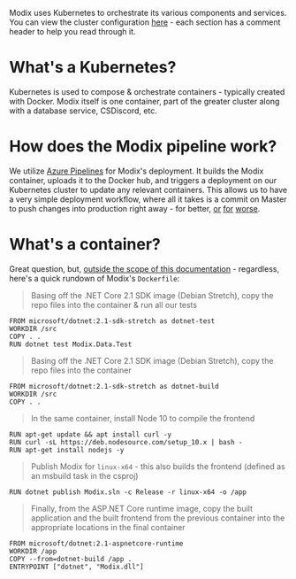Modix uses Kubernetes to orchestrate its various components and services. You can view the cluster configuration [here](https://github.com/discord-csharp/MODiX/blob/master/modix-kubernetes.yml) - each section has a comment header to help you read through it. 

# What's a Kubernetes?
Kubernetes is used to compose & orchestrate containers - typically created with Docker. Modix itself is one container, part of the greater cluster along with a database service, CSDiscord, etc.

# How does the Modix pipeline work?
We utilize [Azure Pipelines](https://azure.microsoft.com/en-us/services/devops/pipelines/) for Modix's deployment. It builds the Modix container, uploads it to the Docker hub, and triggers a deployment on our Kubernetes cluster to update any relevant containers. This allows us to have a very simple deployment workflow, where all it takes is a commit on Master to push changes into production right away - for better, [or](https://github.com/discord-csharp/MODiX/commit/b3dd4f2fa1e0e73fe7097b4947904cdce41ba728) [for](https://github.com/discord-csharp/MODiX/commit/dd6fb7c2a4ae1956a23f032825aa0262e586582e) [worse](https://github.com/discord-csharp/MODiX/commit/6489654dd0f02fdd474b6c10ac5da5a54dc0515b).

# What's a container?
Great question, but, [outside the scope of this documentation](https://www.docker.com/resources/what-container) - regardless, here's a quick rundown of Modix's `Dockerfile`: 

>Basing off the .NET Core 2.1 SDK image (Debian Stretch), copy the repo files into the container & run all our tests
```
FROM microsoft/dotnet:2.1-sdk-stretch as dotnet-test
WORKDIR /src
COPY . .
RUN dotnet test Modix.Data.Test
```

>Basing off the .NET Core 2.1 SDK image (Debian Stretch), copy the repo files into the container
```
FROM microsoft/dotnet:2.1-sdk-stretch as dotnet-build
WORKDIR /src
COPY . .
```

>In the same container, install Node 10 to compile the frontend
```
RUN apt-get update && apt install curl -y
RUN curl -sL https://deb.nodesource.com/setup_10.x | bash -
RUN apt-get install nodejs -y
```

>Publish Modix for `linux-x64` - this also builds the frontend (defined as an msbuild task in the csproj)
```
RUN dotnet publish Modix.sln -c Release -r linux-x64 -o /app
```
>Finally, from the ASP.NET Core runtime image, copy the built application and the built frontend from the previous container into the appropriate locations in the final container
```
FROM microsoft/dotnet:2.1-aspnetcore-runtime
WORKDIR /app
COPY --from=dotnet-build /app .
ENTRYPOINT ["dotnet", "Modix.dll"]
```